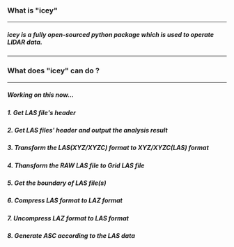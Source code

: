 ### What is "icey"
---
##### icey is a fully open-sourced python package which is used to operate LIDAR data.
---
### What does "icey" can do ?
---
##### Working on this now...
##### 1. Get LAS file's header
##### 2. Get LAS files' header and output the analysis result
##### 3. Transform the LAS(XYZ/XYZC) format to XYZ/XYZC(LAS) format
##### 4. Thansform the RAW LAS file to Grid LAS file
##### 5. Get the boundary of LAS file(s)
##### 6. Compress LAS format to LAZ format
##### 7. Uncompress LAZ format to LAS format
##### 8. Generate ASC according to the LAS data
